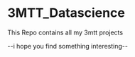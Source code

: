 # 3MTT_Datascience
This Repo contains all my 3mtt projects

--i hope you find something interesting--
